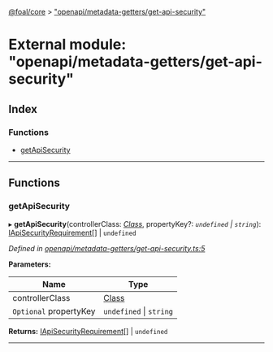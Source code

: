[@foal/core](../README.md) > ["openapi/metadata-getters/get-api-security"](../modules/_openapi_metadata_getters_get_api_security_.md)

# External module: "openapi/metadata-getters/get-api-security"

## Index

### Functions

* [getApiSecurity](_openapi_metadata_getters_get_api_security_.md#getapisecurity)

---

## Functions

<a id="getapisecurity"></a>

###  getApiSecurity

▸ **getApiSecurity**(controllerClass: *[Class](_core_class_interface_.md#class)*, propertyKey?: *`undefined` \| `string`*): [IApiSecurityRequirement](../interfaces/_openapi_interfaces_.iapisecurityrequirement.md)[] \| `undefined`

*Defined in [openapi/metadata-getters/get-api-security.ts:5](https://github.com/FoalTS/foal/blob/cf326d07/packages/core/src/openapi/metadata-getters/get-api-security.ts#L5)*

**Parameters:**

| Name | Type |
| ------ | ------ |
| controllerClass | [Class](_core_class_interface_.md#class) |
| `Optional` propertyKey | `undefined` \| `string` |

**Returns:** [IApiSecurityRequirement](../interfaces/_openapi_interfaces_.iapisecurityrequirement.md)[] \| `undefined`

___

